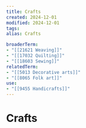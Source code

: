 ```yaml
---
title: Crafts
created: 2024-12-01
modified: 2024-12-01
tags: 
alias: Crafts

broaderTerm:
- "[[21621 Weaving]]"
- "[[17032 Quilting]]"
- "[[18603 Sewing]]"
relatedTerm:
- "[[5013 Decorative arts]]"
- "[[8065 Folk art]]"
use:
- "[[9455 Handicrafts]]"
---
```

# Crafts
